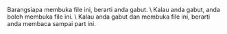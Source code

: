 Barangsiapa membuka file ini, berarti anda gabut. \\
Kalau anda gabut, anda boleh membuka file ini. \\
Kalau anda gabut dan membuka file ini, berarti anda membaca sampai part ini.